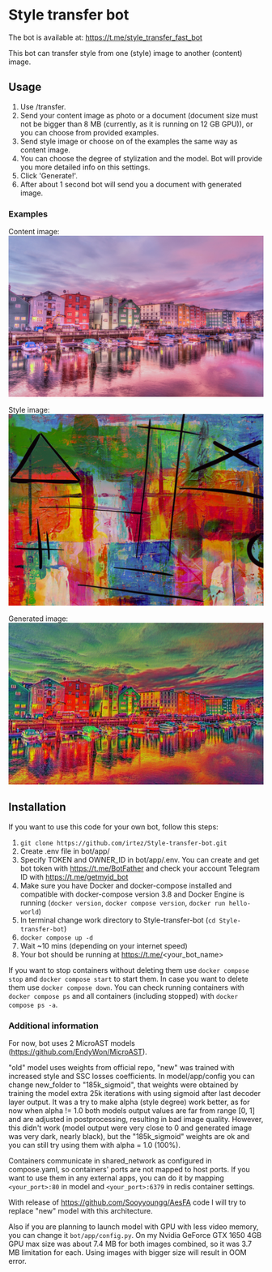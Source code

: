 # Style transfer bot
 
The bot is available at: https://t.me/style_transfer_fast_bot

This bot can transfer style from one (style) image to another (content) image.

## Usage
1. Use /transfer.
2. Send your content image as photo or a document (document size must not be bigger than 8 MB (currently, as it is running on 12 GB GPU)), or you can choose from provided examples.
3. Send style image or choose on of the examples the same way as content image.
4. You can choose the degree of stylization and the model. Bot will provide you more detailed info on this settings.
5. Click 'Generate!'.
6. After about 1 second bot will send you a document with generated image.

### Examples
Content image: ![Town by a river](bot/app/examples/content/river_town.jpg)

Style image: ![Abstart art](bot/app/examples/style/hz_che_eto.jpg)

Generated image: ![Generated](<generated examples/example1.jpg>)

## Installation
If you want to use this code for your own bot, follow this steps:

1. `git clone https://github.com/irtez/Style-transfer-bot.git`
2. Create .env file in bot/app/
3. Specify TOKEN and OWNER_ID in bot/app/.env. You can create and get bot token with https://t.me/BotFather and check your account Telegram ID with https://t.me/getmyid_bot
4. Make sure you have Docker and docker-compose installed and compatible with docker-compose version 3.8 and Docker Engine is running (`docker version`, `docker compose version`, `docker run hello-world`)
5. In terminal change work directory to Style-transfer-bot (`cd Style-transfer-bot`)
6. `docker compose up -d`
7. Wait ~10 mins (depending on your internet speed)
8. Your bot should be running at https://t.me/<your_bot_name>

If you want to stop containers without deleting them use `docker compose stop` and `docker compose start` to start them. In case you want to delete them use `docker compose down`. You can check running containers with `docker compose ps` and all containers (including stopped) with `docker compose ps -a`.

### Additional information
For now, bot uses 2 MicroAST models (https://github.com/EndyWon/MicroAST).

"old" model uses weights from official repo, "new" was trained with increased style and SSC losses coefficients.
In model/app/config you can change new_folder to "185k_sigmoid", that weights were obtained by training the model extra 25k iterations with using sigmoid after last decoder layer output. It was a try to make alpha (style degree) work better, as for now when alpha != 1.0 both models output values are far from range [0, 1] and are adjusted in postprocessing, resulting in bad image quality. However, this didn't work (model output were very close to 0 and generated image was very dark, nearly black), but the "185k_sigmoid" weights are ok and you can still try using them with alpha = 1.0 (100%).
 
Containers communicate in shared_network as configured in compose.yaml, so containers' ports are not mapped to host ports. If you want to use them in any external apps, you can do it by mapping `<your_port>:80` in model and `<your_port>:6379` in redis container settings.

With release of https://github.com/Sooyyoungg/AesFA code I will try to replace "new" model with this architecture.

Also if you are planning to launch model with GPU with less video memory, you can change it `bot/app/config.py`. On my Nvidia GeForce GTX 1650 4GB GPU max size was about 7.4 MB for both images combined, so it was 3.7 MB limitation for each. Using images with bigger size will result in OOM error. 
